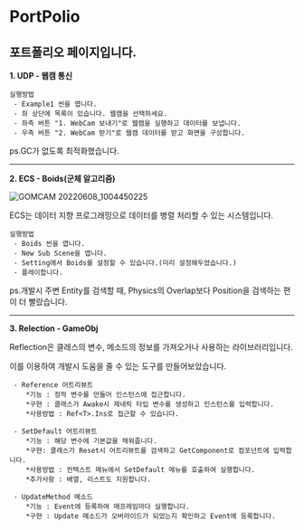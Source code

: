 # PortPolio
## 포트폴리오 페이지입니다.

**1. UDP - 웹캠 통신**
    
    실행방법
     - Example1 씬을 엽니다.
     - 좌 상단에 목록이 있습니다. 웹캠을 선택하세요.
     - 좌측 버튼 "1. WebCam 보내기"로 웹캠을 실행하고 데이터를 보냅니다.
     - 우측 버튼 "2. WebCam 받기"로 웹캠 데이터를 받고 화면을 구성합니다.

ps.GC가 없도록 최적화했습니다.

---
**2. ECS - Boids(군체 알고리즘)**

![GOMCAM 20220608_1004450225](https://user-images.githubusercontent.com/38842774/172509406-0c1adf16-1929-4786-8278-7ac00ee86d4b.gif)

ECS는 데이터 지향 프로그래밍으로 데이터를 병렬 처리할 수 있는 시스템입니다.

    실행방법
     - Boids 씬을 엽니다.
     - New Sub Scene을 엽니다.
     - Setting에서 Boids를 설정할 수 있습니다.(미리 설정해두었습니다.)
     - 플레이합니다.

ps.개발시 주변 Entity를 검색할 때, Physics의 Overlap보다 Position을 검색하는 편이 더 빨랐습니다.

---
**3. Relection - GameObj**

Reflection은 클래스의 변수, 메소드의 정보를 가져오거나 사용하는 라이브러리입니다.

이를 이용하여 개발시 도움을 줄 수 있는 도구를 만들어보았습니다.

     - Reference 어트리뷰트
        *기능 : 정적 변수를 만들어 인스턴스에 접근합니다.
        *구현 : 클래스가 Awake시 제네릭 타입 변수를 생성하고 인스턴스를 입력합니다.
        *사용방법 : Ref<T>.Ins로 접근할 수 있습니다.
        
     - SetDefault 어트리뷰트
        *기능 : 해당 변수에 기본값을 채워줍니다.
        *구현: 클래스가 Reset시 어트리뷰트를 검색하고 GetComponent로 컴포넌트에 입력합니다.
        *사용방법 : 컨텍스트 메뉴에서 SetDefault 메뉴를 호출하여 실행합니다.
        *추가사항 : 배열, 리스트도 지원합니다.
        
     - UpdateMethod 메소드
        *기능 : Event에 등록하여 매프레임마다 실행합니다.
        *구현 : Update 메소드가 오버라이드가 되었는지 확인하고 Event에 등록합니다.
